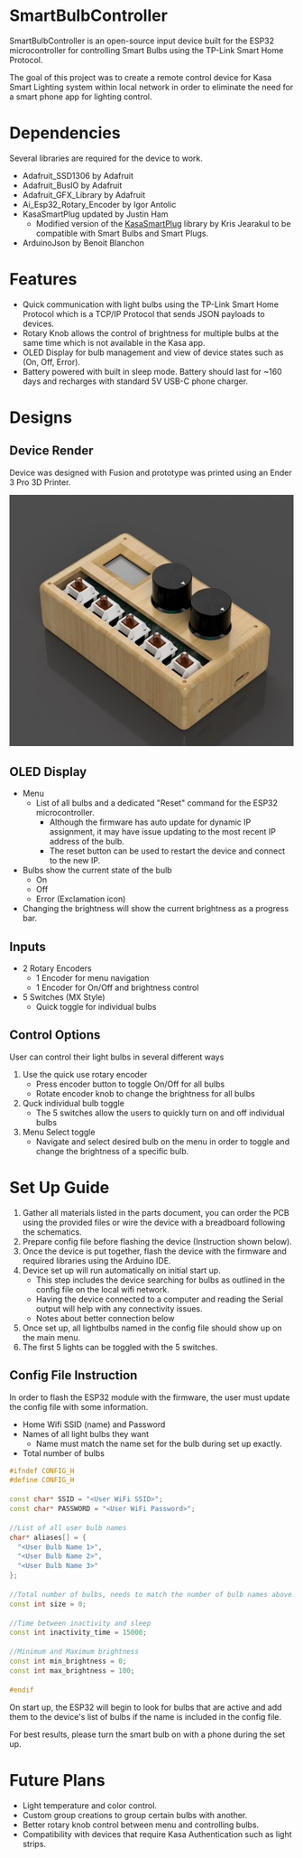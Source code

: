 # SmartBulbController
SmartBulbController is an open-source input device built for the ESP32 microcontroller for controlling Smart Bulbs using the TP-Link Smart Home Protocol.

The goal of this project was to create a remote control device for Kasa Smart Lighting system within local network in order to eliminate the need for a smart phone app for lighting control.

# Dependencies
Several libraries are required for the device to work. 
- Adafruit_SSD1306 by Adafruit
- Adafruit_BusIO by Adafruit
- Adafruit_GFX_Library by Adafruit
- Ai_Esp32_Rotary_Encoder by Igor Antolic
- KasaSmartPlug updated by Justin Ham
    - Modified version of the [KasaSmartPlug](https://github.com/kj831ca/KasaSmartPlug?tab=readme-ov-file) library by Kris Jearakul to be compatible with Smart Bulbs and Smart Plugs.
- ArduinoJson by Benoit Blanchon

# Features
- Quick communication with light bulbs using the TP-Link Smart Home Protocol which is a TCP/IP Protocol that sends JSON payloads to devices. 
- Rotary Knob allows the control of brightness for multiple bulbs at the same time which is not available in the Kasa app.
- OLED Display for bulb management and view of device states such as (On, Off, Error).
- Battery powered with built in sleep mode. Battery should last for ~160 days and recharges with standard 5V USB-C phone charger.

# Designs

## Device Render
Device was designed with Fusion and prototype was printed using an Ender 3 Pro 3D Printer.

![Device Render](https://github.com/justin-ham61/SmartBulbController/blob/main/images/Case-Render.jpg)

## OLED Display
- Menu
    - List of all bulbs and a dedicated "Reset" command for the ESP32 microcontroller. 
        - Although the firmware has auto update for dynamic IP assignment, it may have issue updating to the most recent IP address of the bulb.
        - The reset button can be used to restart the device and connect to the new IP.
- Bulbs show the current state of the bulb 
    - On
    - Off
    - Error (Exclamation icon)
- Changing the brightness will show the current brightness as a progress bar.

## Inputs
- 2 Rotary Encoders
    - 1 Encoder for menu navigation
    - 1 Encoder for On/Off and brightness control
- 5 Switches (MX Style)
    - Quick toggle for individual bulbs
    
## Control Options
User can control their light bulbs in several different ways

1. Use the quick use rotary encoder
    - Press encoder button to toggle On/Off for all bulbs
    - Rotate encoder knob to change the brightness for all bulbs
2. Quck individual bulb toggle
    - The 5 switches allow the users to quickly turn on and off individual bulbs
3. Menu Select toggle
    - Navigate and select desired bulb on the menu in order to toggle and change the brightness of a specific bulb.  

# Set Up Guide

1. Gather all materials listed in the parts document, you can order the PCB using the provided files or wire the device with a breadboard following the schematics. 
2. Prepare config file before flashing the device (Instruction shown below).
3. Once the device is put together, flash the device with the firmware and required libraries using the Arduino IDE.
4. Device set up will run automatically on initial start up. 
    - This step includes the device searching for bulbs as outlined in the config file on the local wifi network.
    - Having the device connected to a computer and reading the Serial output will help with any connectivity issues. 
    - Notes about better connection below
5. Once set up, all lightbulbs named in the config file should show up on the main menu.
6. The first 5 lights can be toggled with the 5 switches.

## Config File Instruction
In order to flash the ESP32 module with the firmware, the user must update the config file with some information.
- Home Wifi SSID (name) and Password
- Names of all light bulbs they want
    - Name must match the name set for the bulb during set up exactly.
- Total number of bulbs
~~~c++
#ifndef CONFIG_H
#define CONFIG_H

const char* SSID = "<User WiFi SSID>";
const char* PASSWORD = "<User WiFi Password>";

//List of all user bulb names
char* aliases[] = {
  "<User Bulb Name 1>",
  "<User Bulb Name 2>",
  "<User Bulb Name 3>"
};

//Total number of bulbs, needs to match the number of bulb names above.
const int size = 0;

//Time between inactivity and sleep
const int inactivity_time = 15000;

//Minimum and Maximum brightness
const int min_brightness = 0;
const int max_brightness = 100;

#endif
~~~~

On start up, the ESP32 will begin to look for bulbs that are active and add them to the device's list of bulbs if the name is included in the config file.

For best results, please turn the smart bulb on with a phone during the set up.

# Future Plans
- Light temperature and color control.
- Custom group creations to group certain bulbs with another.
- Better rotary knob control between menu and controlling bulbs.
- Compatibility with devices that require Kasa Authentication such as light strips.
